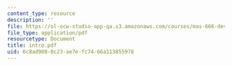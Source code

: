 ```yaml
---
content_type: resource
description: ''
file: https://ol-ocw-studio-app-qa.s3.amazonaws.com/courses/mas-666-developmental-entrepreneurship-fall-2003/6c8ad9080c23ae7efc7466a113855978_intro.pdf
file_type: application/pdf
resourcetype: Document
title: intro.pdf
uid: 6c8ad908-0c23-ae7e-fc74-66a113855978
---
```

